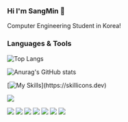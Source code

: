 ### Hi I'm SangMin 👋
Computer Engineering Student in Korea!

<!--
**sm010422/sm010422** is a ✨ _special_ ✨ repository because its `README.md` (this file) appears on your GitHub profile.

Here are some ideas to get you started:






- 🔭 I’m currently working on ...
- 🌱 I’m currently learning ...
- 👯 I’m looking to collaborate on ...
- 🤔 I’m looking for help with ...
- 💬 Ask me about ...
- 📫 How to reach me: ...
- 😄 Pronouns: ...
- ⚡ Fun fact: ...
-->
### Languages & Tools
![Top Langs](https://github-readme-stats.vercel.app/api/top-langs/?username=sm010422&layout=compact)

![Anurag's GitHub stats](https://github-readme-stats.vercel.app/api?username=sm010422&show_icons=true&theme=radical)

[![My Skills](https://skillicons.dev/icons?i=apple,git,java,py,mysql,neovim,vim,linux,postman,idea,pycharm,sublime,vscode,notion,github,)](https://skillicons.dev)


<a href="https://github.com/sm010422"><img src="https://hits.seeyoufarm.com/api/count/incr/badge.svg?url=https%3A%2F%2Fgithub.com%2Fsm010422&count_bg=%23000000&title_bg=%23000000&icon=github.svg&icon_color=%23E7E7E7&title=GitHub&edge_flat=false)"/></a>


<img src="https://img.shields.io/badge/CSS3-1572B6?style=flat-square&logo=CSS3&logoColor=white"/> </t>
<img src="https://img.shields.io/badge/HTML5-E34F26?style=flat-square&logo=HTML5&logoColor=white"/> 
<img src="https://img.shields.io/badge/JavaScript-F7DF1E?style=flat-square&logo=JavaScript&logoColor=white"/>
<img src="https://img.shields.io/badge/Node.js-339933?style=flat-square&logo=Node.js&logoColor=white"/>
<img src="https://img.shields.io/badge/Linux-FCC624?style=flat-square&logo=Linux&logoColor=white"/>
<img src="https://img.shields.io/badge/Go-00ADD8?style=flat-square&logo=Go&logoColor=white"/>
<img src="https://img.shields.io/badge/Python-3776AB?style=flat-square&logo=Python&logoColor=white"/>
